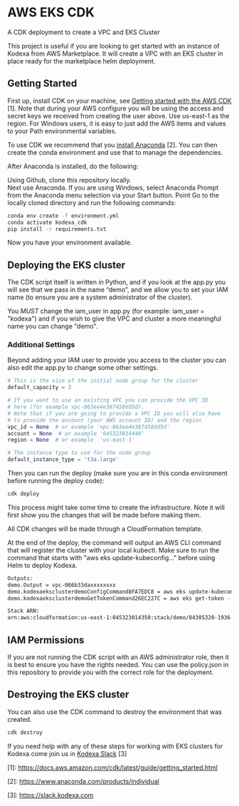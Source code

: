 # AWS EKS CDK

A CDK deployment to create a VPC and EKS Cluster

This project is useful if you are looking to get started with an instance of Kodexa from AWS Marketplace. It will create a VPC with an EKS cluster in place ready for the marketplace helm deployment.

## Getting Started

First up, install CDK on your machine, see [Getting started with the AWS CDK](https://docs.aws.amazon.com/cdk/latest/guide/getting_started.html) \[1\]. Note that during your AWS configure you will be using the access and secret keys we received from creating the user above. Use us-east-1 as the region. For Windows users, it is easy to just add the AWS items and values to your Path environmental variables.

To use CDK we recommend that you [install Anaconda](https://www.anaconda.com/products/individual) \[2\]. You can then create the conda environment and use that to manage the dependencies.

After Anaconda is installed, do the following:

Using Github, clone this repository locally.  
  Next use Anaconda. If you are using Windows, select Anaconda Prompt from the Anaconda menu selection via your Start button. Point Go to the locally cloned directory and run the following commands:

```bash
conda env create -f environment.yml
conda activate kodexa_cdk
pip install -r requirements.txt
```

Now you have your environment available.

## Deploying the EKS cluster

The CDK script itself is written in Python, and if you look at the app.py you will see that we pass in the name “demo”, and we allow you to set your IAM name (to ensure you are a system administrator of the cluster).

You *MUST* change the iam_user in app.py (for example: iam_user = "kodexa") and if you wish to give the VPC and cluster a more meaningful name you can change "demo".

### Additional Settings

Beyond adding your IAM user to provide you access to the cluster you can also edit the app.py to change
some other settings.

```python
# This is the size of the initial node group for the cluster
default_capacity = 3

# If you want to use an existing VPC you can provide the VPC ID
# here (for example vpc-063ee4e387458dd5d).
# Note that if you are going to provide a VPC ID you will also have
# to provide the account (your AWS account ID) and the region
vpc_id = None  # or example 'vpc-063ee4e387458dd5d'
account = None  # or example '045323014440'
region = None  # or example  'us-east-1'

# The instance type to use for the node group
default_instance_type = 't3a.large'
```

Then you can run the deploy (make sure you are in this conda environment before running the deploy code):

```bash
cdk deploy
```

This process might take some time to create the infrastructure. Note it will first show you the changes that will be made before making them.

All CDK changes will be made through a CloudFormation template.

At the end of the deploy, the command will output an AWS CLI command that will register the cluster with your local kubectl. Make sure to run the command that starts with "aws eks update-kubeconfig..." before using Helm to deploy Kodexa.

```bash
Outputs:
demo.Output = vpc-066b33daxxxxxxxx
demo.kodexaeksclusterdemoConfigCommand8FA7EDC8 = aws eks update-kubeconfig --name kodexa-eks-cluster-demo --region us-east-1 --role-arn arn:aws:iam::045323014350:role/demo-kodexaeksadminroledemo56DDE46B-xxxxxxxx
demo.kodexaeksclusterdemoGetTokenCommand26EC227C = aws eks get-token --cluster-name kodexa-eks-cluster-demo --region us-east-1 --role-arn arn:aws:iam::045323014350:role/demo-kodexaeksadminroledemo56DDE46B-xxxxxxxxx

Stack ARN:
arn:aws:cloudformation:us-east-1:045323014350:stack/demo/84305320-1936-11eb-xxxx-xxxxxxxxx

```

## IAM Permissions

If you are not running the CDK script with an AWS administrator role, then it is best to ensure you have the rights
needed. You can use the policy.json in this repository to provide you with the correct role for the deployment.

## Destroying the EKS cluster

You can also use the CDK command to destroy the environment that was created.

```bash
cdk destroy
```

If you need help with any of these steps for working with EKS clusters for Kodexa come join us in [Kodexa Slack](https://slack.kodexa.com) \[3\]

\[1\]:	https://docs.aws.amazon.com/cdk/latest/guide/getting_started.html

\[2\]:	https://www.anaconda.com/products/individual

\[3\]:	https://slack.kodexa.com
